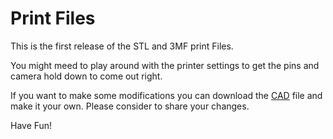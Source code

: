# Print Files

This is the first release of the STL and 3MF print Files.

You might meed to play around with the printer settings to get the pins and camera hold down to come out right.

If you want to make some modifications you can download the [CAD](/CAD/) file and make it your own. Please consider to share your changes.

Have Fun!

